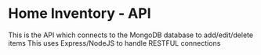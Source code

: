 Home Inventory - API
==============

This is the API which connects to the MongoDB database to add/edit/delete items
This uses Express/NodeJS to handle RESTFUL connections